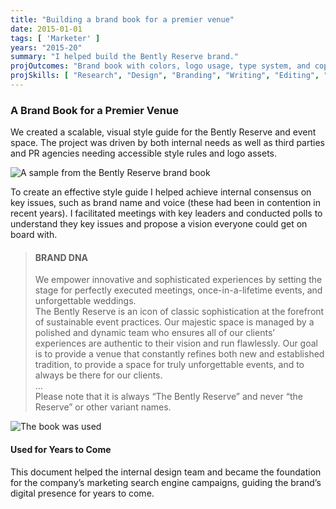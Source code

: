 ```yaml
---
title: "Building a brand book for a premier venue"
date: 2015-01-01
tags: [ 'Marketer' ]
years: "2015-20"
summary: "I helped build the Bently Reserve brand."
projOutcomes: "Brand book with colors, logo usage, type system, and copy/photo style guide giding internal use and third parties."
projSkills: [ "Research", "Design", "Branding", "Writing", "Editing", "Facilitation" ]
---
```


### A Brand Book for a Premier Venue

We created a scalable, visual style guide for the Bently Reserve and event space. The project was driven by both internal needs as well as third parties and PR agencies needing accessible style rules and logo assets. 

![A sample from the Bently Reserve brand book](/reserve-brand-book-sample.webp)

To create an effective style guide I helped achieve internal consensus on key issues, such as brand name and voice (these had been in contention in recent years). I facilitated meetings with key leaders and conducted polls to understand they key issues and propose a vision everyone could get on board with. 

> #### BRAND DNA  
> We empower innovative and sophisticated experiences by setting the stage for perfectly executed meetings, once-in-a-lifetime events, and unforgettable weddings.  
> The Bently Reserve is an icon of classic sophistication at the forefront of sustainable event practices. Our majestic space is managed by a polished and dynamic team who ensures all of our clients’ experiences are authentic to their vision and run flawlessly. Our goal is to provide a venue that constantly refines both new and established tradition, to provide a space for truly unforgettable events, and to always be there for our clients.  
> …  
> Please note that it is always “The Bently Reserve” and never “the Reserve” or other variant names.  

![The book was used ](/br-brand-book-2.webp)

#### Used for Years to Come

This document helped the internal design team and became the foundation for the company&rsquo;s marketing search engine campaigns, guiding the brand&rsquo;s digital presence for years to come.